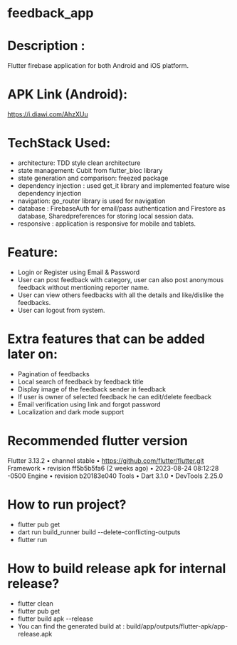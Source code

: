 # feedback_app

# Description :
Flutter firebase application for both Android and iOS platform.

# APK Link (Android):
https://i.diawi.com/AhzXUu

# TechStack Used:

- architecture: TDD style clean architecture
- state management: Cubit from flutter_bloc library
- state generation and comparison: freezed package
- dependency injection : used get_it library and implemented feature wise dependency injection
- navigation: go_router library is used for navigation
- database : FirebaseAuth for email/pass authentication and Firestore as database, Sharedpreferences
  for storing local session data.
- responsive : application is responsive for mobile and tablets.



# Feature:

- Login or Register using Email & Password
- User can post feedback with category, user can also post anonymous feedback without mentioning
  reporter name.
- User can view others feedbacks with all the details and like/dislike the feedbacks.
- User can logout from system.



# Extra features that can be added later on:

- Pagination of feedbacks
- Local search of feedback by feedback title
- Display image of the feedback sender in feedback
- If user is owner of selected feedback he can edit/delete feedback
- Email verification using link and forgot password
- Localization and dark mode support


# Recommended flutter version
Flutter 3.13.2 • channel stable • https://github.com/flutter/flutter.git
Framework • revision ff5b5b5fa6 (2 weeks ago) • 2023-08-24 08:12:28 -0500
Engine • revision b20183e040
Tools • Dart 3.1.0 • DevTools 2.25.0

# How to run project?

- flutter pub get
- dart run build_runner build --delete-conflicting-outputs
- flutter run

# How to build release apk for internal release?

- flutter clean
- flutter pub get
- flutter build apk --release
- You can find the generated build at : build/app/outputs/flutter-apk/app-release.apk 
